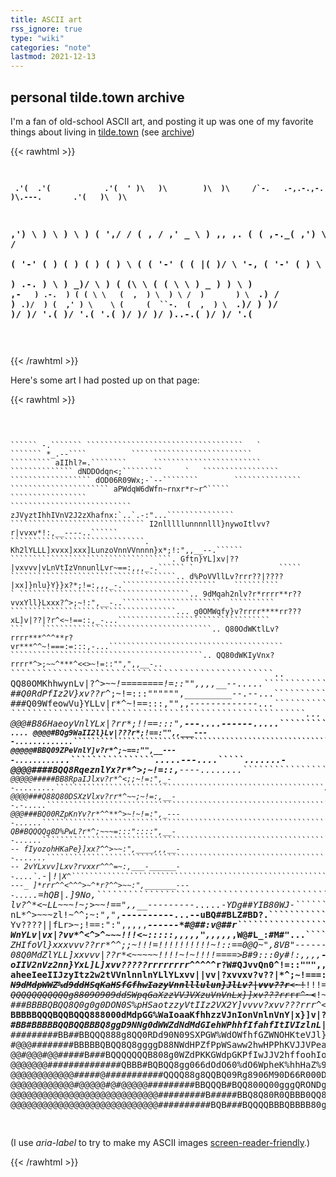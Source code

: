 ```yaml
---
title: ASCII art
rss_ignore: true
type: "wiki"
categories: "note"
lastmod: 2021-12-13
---
```


## personal tilde.town archive

I'm a fan of old-school ASCII art, and posting it up was one of my favorite things about living in [tilde.town](http://tilde.town/~natehn/) (see [archive](https://web.archive.org/web/20211017225941/http://tilde.town/~natehn/))

{{< rawhtml >}}
<div>
<p> 
<b><pre aria-label="Hi, I'm natehn.">

     .'(  .'(            .'(  ' )\   )\        )\  )\     /`-.   .-,.-.,-.  )\.---.       .'(   )\  )\  
 ,') \  ) \  )           \  )  (  ',/ /       (  \, /   ,' _  \  ) ,, ,. ( (   ,-._(  ,') \  ) (  \, /  
(  '-' (  ) (            ) (    )    (         ) \ (   (  '-' (  \( |(  )/  \  '-,   (  '-' (   ) \ (   
 ) .-.  ) \  )  _)/      \  )  (  \(\ \       ( ( \ \   )   _  )    ) \      ) ,-`    ) .-.  ) ( ( \ \  
(  ,  ) \  ) \ /  )       ) \   `.) /  )       `.)/  ) (  ,' ) \    \ (     (  ``-.  (  ,  ) \  `.)/  ) 
 )/    )/   )/ '.(         )/       '.(           '.(   )/    )/     )/      )..-.(   )/    )/     '.(  
                                                                                                        
</pre></b>
</p>
</div>
{{< /rawhtml >}}

Here's some art I had posted up on that page:

{{< rawhtml >}}

<div>
<p>
<pre aria-label="An ASCII art image of a giant of Bernheim Forest.">

``````````````````````````````````````````````                                                                                              ``````
-.``````` ```````````````````````````````````   `                                                                                          ```````
*_.--````          ```````````````````````````                                                                                           `````````
aIIhl?=.````````      ````````````````````````                                                                                      ``````````````
dNDDOdqn<;`````````     `   `````````````````                                                                                   ``````````````````
dOD06R09Wx;-`--````````        ```````````````                                                                              ``````````````````````
aPWdqW6dWfn~rnxr*r~r^`````     `````````````````                                                                       ```````````````````````````
zJVyztIhhIVnV2J2zXhafnx:`..`.-:"...```````````````                                                                  ``````````````````````````````
I2nlllllunnnnlll}nywoItlvv?r|vvxv*!:,__----..``````                                                                ``````````````````````````````.
Kh2lYLLL]xvxx]xxx]LunzoVnnVVnnnn}x*;!:",,__--.``````                                                         ````````````````````````````````````.
Gftn}YL]xv|??|vxvvv|vLnVtIzVnnunlLvr~==:,,,_-.`````` `                   `````                             `````````````````````````````````````..
d%PoVVllLv?rrr??|????|xx]}nlu}Y}}x?*;!=:,,,_-.`````````````````````    ``````````                       ` ``````````````````````````````````````..
9dMqah2nlv?r*rrrr**r??vvxYll}Lxxx?^>;~!:",__-..``````````````````````  ``````````                         `````````````````````````````````````...
g0OMWqfy}v?rrrr****rr???xL]v|??|?r^<~!==::,_-...``````````````````````````````````                 ```    ``````````````````````````````````````..
Q80OdWKtlLv?rrrr***^^^**r?vr***^^~!===:=:::,-...```````````````````````````````````````              ```````````````````````````````````````````..
QQ80dWKIyVnx?rrrr*^>;~~^***^<<>~!=::"",",,__-..`````````````````````````````````````````````` ``````````````````````````````````````````````````..
QQ80OMKhhwynLv|?*^>~~!========!=::"",,,,__--.....```````````````````````````````````````````````````````````````````````````````````````````````..
##Q0RdPfIz2V}xv??r*^;~!=:::"""""",_________--.--...````````````````````````````````````````````````````````````````````````````````````````````...
###Q09WfeowVu}YLLv|r*^~!==:::,"",,_-------------...``````````````````````````````      ````````````````````````````````````````````````````````...
@@@#B86HaeoyVnlYLx|?rr*;!!==:::",__---....------.....``````````````````````````        ```````````````````````````````````````````````````````....
@@@@#BQg9WaII2l}Lv|???r*;!==:"",,___----.............````````````````````````````````````````````````````````````````````..........````````.......
@@@@@#BBQ09ZPeVnlY]v?r*^;~==:"",__----..........```````````````````````````````````````````````````````..````````````````.....---....`````.......-
@@@@####BQQ8RqeznlYx?r*^>;~!=::,__----........````````````````````````````````````````````````````````````````````````````...---....``...........-
@@@@@#####BB8RpaIJlxv?r*^<;;~!=:",_--.........````````````````````````````````````````````````````````````.`````````````````.....................-
@@@@###Q88Q80DSXzVlxv?rr*^~~;~!=:,__--.-.....````````````````````````````````````````````````````````````````````````````````````..`.............-
@@@###BQ00RZpKnYv?r*^^**^>~!~!=:",_----......```````````````````````````````````````````````````````````````````````````````````````.............-
QB#BQQQQg8D%PwL?r*^;~~~=:::"::::",__--......````````````````````````````````````````````````````````````````````````````````````````...........---
fIyozohHKaPe}]xx?^^>~~:",____,,,__--.......```````````````````````````````````````````````````````````````````````````````````````.............---
2vYLxvv]Lxv?rvxxr^^^=~:,___-______--....`.``-*|!``|X^```````````````````````````````````````````````````````````````````````````.............----_
]*rrr^^<^^^>~^*r?^^>~~:",_______----....``.=hQB|.]9No,`````````````````````````````````````````````````````````````````````````..........-------__
lv?*^*<~LL~~~!~;>~~!==",,__---------.....-YDg##YIB80WJ-````````````````````````````````````````````````````````````````````.............------____
nL*^>~~~zl!~^^;~:",",______----------...--uBQ##BLZ#BD?.`````````````````````````````````````````````````````````````````..............----______,,
Yv????||fLr>~;!==:":",,,,,___________------*#@##:v@##r````````````````````````````````````````.``.``..``._``````.:........__.--------_____,_,,,,":
WnYLv|vx|?vv*^<^>^~~~!!!<~:::::,,,,,",,,,,_,W@#L_:#M#"...```````````````````````````````````````.....-..-:_____,"v~!~!==~^SV=:,____,~x,"""::::::==
ZHIfoVl}xxxvvv??rr*^^;;~!!!=!!!!!!!!!!~!::==0@Q~",8VB"_------..............```````````````````.......----,---___,*:,,,,,"=yu*r?vxxvxo0}vxx|r^!=~|0
08Q0MdZlYLL]xxvvv|??r*<~~~~~!!!!~!~!!!!====>B#9:::0y#!:,,,,______------.---.....................-------__________,,_,,,,"=?|~~^***^*V0L?r?vYJfSW0@
oIIV2nVz2nn}YxL]L]xvv?????rrrrrrr*r*^*^^^^r?W#QJvvQn0^!=::""",,,_________-----------------------____________,,,_________,,::::==!~<^xa|^^;>^^rvLh@
aheeIeeIIJzyItz2w2tVVnlnnlnYLlYLxvv||vv|?xvvxv?v??|*^;~!===::::",,,,,,,,,,,_____________________,,,,""""""","":,,,,,,,"""":::===!~~<^**r*****r?vnB
N9dMdpWWZ%d9ddHSqKaHSfGfhwIazyVnnlllulun}JlLv?|vvv??r***<~!~~!!!==:=========:::===:""""""""""":::========:::::::::=::======!!!~~~;>^^^^^^*^*r??v}y
QQQQQQQQQQQg8809O909ddSWpqGaXzzVVJVXzuVnVnLx}]xv???*rr***rr^~<~~!~!!!====:========!!~!=:=========!!!~~~~~~~!!!!~~~~~!!!~~~~~~~;>>^^^^*^**r*???vxL}
###BBBBQBQQ8Q0g0g0DON0S%pHSaotzzyVtIIz2VX2Y]vvvv?xvv???rrr*^<^^^;;;;~~~~~~~;;~>;~~;<^>~~~~!!!~~;;;>^<^;^>^^*^^^^^**^*rrrr********rr??|vvxxL]YlY}lV
BBBBBQQQBQQBQQQ888000dMdpGG%WaIoaaKfhhzzVJnIonVnlnVnY|x}]v|?rrr^^^^^**^^^^<^*<^;;^>^^^^;>^>~~>^^^******r??||?|???????rrrrrr?|?v||vvvxvxL}lllnnnn2z
#BB#BBBBBQQBQQBBBQ8ggD9NNg0dWWZdNdMdGIehWPhhfIfahfItIVIzlnL|x||?rrrrr?rrr^^^^^^^**rrr^^^r*****r^***r??r?vvxYlnYLLxxlnlnl}lYYYLL]]Y}l}uVV2zzzwoehap
#########BB##BBQQQ888g8QQ0RDd90N09SXPGW%WdOWfhfGZWNOHKteVJl}ulYl}}YxxLxxv???r?|rrr?r????|??r?vx???|vxYxxx]xL]n}luVVVwIXXPWMMqafewyt2zoehaaaaGWqM9N
#@@@########BBBBBQBQQ8Q8ggggD88NWdHPZfPpWSaww2hwHPPhKVJJVPeafoI%ennVnzlllLx??lnLxYY]vYxvvvxvvvv|vv??vLxvxLYYnVV2wItfayzIaqWSpPaheffhhPSSPq%MZdd6R0
@@#@@@#@@#####B###BQQQQQQQB808g0WZdPKKGWdpGKPfIwJJV2hffoohIohXqXPz2JVyllnnln}xvvYxvv|LxlYvL}ux]Y}]LlnlLvLlnVVoXtehefWq6ddD9MWMOO00D9d6DR9ON00000gQ
@@@@@@@##############QBBB#BQBQQ8gg066dOdO60%dO6WpheK%hhHaZ%9feKhIoIJ2tVVnzfKqayffezVnul2nnVVJznnn22ztVzywXzVeXyVoGW60NOd99QQBQ8QQQ88888gQQQBQQQQQQ
@@@@@@@@@@@@#####@###########QQQQ88g8QQBQ09Rg8906M90D66R000DdMddMdaftaPIeoGHPfozyVtnntzVnnV2zXIXPpqnLoPGKoeXwfZMO0D00O6D0RN9gg0D8g80gQBBB##BBBBBB#
@@@@@@@@@@@@#@@@@@#@#@@@@@#########BBQQQB#BQQ800Q00gggQRONDgRDMWPG%qHqqMafhfffPKeIeytoIhPKqz2SIIIGdMqKaPKGMdWdNMd0QQQ88QQgQQQg8088gQQQQQQBQQBB####
@@@@@@@@@@@@@@@@@@@@@@@@@@@@#########B#####BBQ8Q80R0QBBB0QQ8dg06%0608D0OMhqfeaPSfaKWaSHWdM66GN6dZHMMdPHGq%WWWd6N6N00g088QBBB##BBQQQB###BBQBB####@@
@@@@@@@@@@@@@@@@@@@@@@@@@@@@##########BQB###BQQQQBBBQBBBB80g0DD0N6D09g0QQMad9W%96SPSWPN9OO9dZMMd6pdMdNNdWddNDD0D08QQQB####BQBQQBBBBB############@#


</pre>
</p>
<p>
(I use <i>aria-label</i> to try to make my ASCII images <a href="https://www.youtube.com/watch?v=yir99BwbSx4" target="_blank">screen-reader-friendly</a>.)
</p>
</div>
{{< /rawhtml >}}